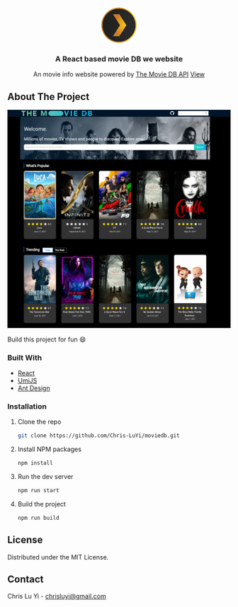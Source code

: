 
<!-- PROJECT LOGO -->
<br />
<p align="center">
  <a href="https://github.com/Chris-LuYi/moviedb">
    <img src="public/fav.png" alt="Logo" width="80" height="80">
  </a>

  <h3 align="center">A React based movie DB we website</h3>

  <p align="center">
    An movie info website powered by <a href="https://www.themoviedb.org/documentation/api">The Movie DB API</a>
    <a href="https://zen-franklin-214087.netlify.app/">View</a>
    
  </p>
</p>



<!-- ABOUT THE PROJECT -->
## About The Project

[![Product Name Screen Shot][product-screenshot]](https://zen-franklin-214087.netlify.app/)

Build this project for fun :smile:

### Built With

* [React](https://reactjs.org/)
* [UmiJS](https://umijs.org/)
* [Ant Design](https://ant.design/)

### Installation

1. Clone the repo
   ```sh
   git clone https://github.com/Chris-LuYi/moviedb.git
   ```
2. Install NPM packages
   ```sh
   npm install
   ```
3. Run the dev server
    ```sh
   npm run start
   ```
4. Build the project
    ```sh
   npm run build
   ```

<!-- LICENSE -->
## License

Distributed under the MIT License. 



<!-- CONTACT -->
## Contact

Chris Lu Yi - chrisluyi@gmail.com

<!-- MARKDOWN LINKS & IMAGES -->
<!-- https://www.markdownguide.org/basic-syntax/#reference-style-links -->
[product-screenshot]: public/sample/screenshot.png
